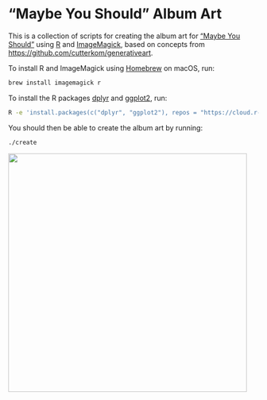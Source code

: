 # “Maybe You Should” Album Art

This is a collection of scripts for creating the album art for
[“Maybe You Should”](https://music.apple.com/us/album/maybe-you-should-single/1623481094) using [R](https://www.r-project.org) and [ImageMagick](https://imagemagick.org),
based on concepts from https://github.com/cutterkom/generativeart.

To install R and ImageMagick using [Homebrew](https://brew.sh) on macOS, run:

```sh
brew install imagemagick r
```

To install the R packages [dplyr](https://dplyr.tidyverse.org) and
[ggplot2](https://ggplot2.tidyverse.org), run:

```sh
R -e 'install.packages(c("dplyr", "ggplot2"), repos = "https://cloud.r-project.org/")'
```

You should then be able to create the album art by running:

```sh
./create
```

<img width=480 src="https://user-images.githubusercontent.com/14102861/168062937-ac8b6b39-4587-45e4-a433-73165fb71491.png">
